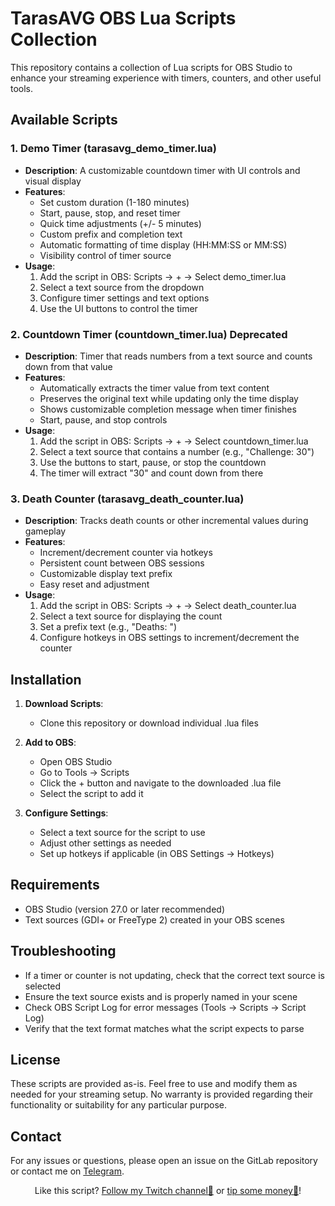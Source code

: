 # TarasAVG OBS Lua Scripts Collection

This repository contains a collection of Lua scripts for OBS Studio to enhance your streaming experience with timers, counters, and other useful tools.

## Available Scripts

### 1. Demo Timer (tarasavg_demo_timer.lua)
- **Description**: A customizable countdown timer with UI controls and visual display
- **Features**:
   - Set custom duration (1-180 minutes)
   - Start, pause, stop, and reset timer
   - Quick time adjustments (+/- 5 minutes)
   - Custom prefix and completion text
   - Automatic formatting of time display (HH:MM:SS or MM:SS)
   - Visibility control of timer source
- **Usage**:
   1. Add the script in OBS: Scripts → + → Select demo_timer.lua
   2. Select a text source from the dropdown
   3. Configure timer settings and text options
   4. Use the UI buttons to control the timer

### 2. Countdown Timer (countdown_timer.lua) Deprecated
- **Description**: Timer that reads numbers from a text source and counts down from that value
- **Features**:
   - Automatically extracts the timer value from text content
   - Preserves the original text while updating only the time display
   - Shows customizable completion message when timer finishes
   - Start, pause, and stop controls
- **Usage**:
   1. Add the script in OBS: Scripts → + → Select countdown_timer.lua
   2. Select a text source that contains a number (e.g., "Challenge: 30")
   3. Use the buttons to start, pause, or stop the countdown
   4. The timer will extract "30" and count down from there

### 3. Death Counter (tarasavg_death_counter.lua)
- **Description**: Tracks death counts or other incremental values during gameplay
- **Features**:
   - Increment/decrement counter via hotkeys
   - Persistent count between OBS sessions
   - Customizable display text prefix
   - Easy reset and adjustment
- **Usage**:
   1. Add the script in OBS: Scripts → + → Select death_counter.lua
   2. Select a text source for displaying the count
   3. Set a prefix text (e.g., "Deaths: ")
   4. Configure hotkeys in OBS settings to increment/decrement the counter

## Installation

1. **Download Scripts**:
    - Clone this repository or download individual .lua files

2. **Add to OBS**:
    - Open OBS Studio
    - Go to Tools → Scripts
    - Click the + button and navigate to the downloaded .lua file
    - Select the script to add it

3. **Configure Settings**:
    - Select a text source for the script to use
    - Adjust other settings as needed
    - Set up hotkeys if applicable (in OBS Settings → Hotkeys)

## Requirements

- OBS Studio (version 27.0 or later recommended)
- Text sources (GDI+ or FreeType 2) created in your OBS scenes

## Troubleshooting

- If a timer or counter is not updating, check that the correct text source is selected
- Ensure the text source exists and is properly named in your scene
- Check OBS Script Log for error messages (Tools → Scripts → Script Log)
- Verify that the text format matches what the script expects to parse


## License

These scripts are provided as-is. Feel free to use and modify them as needed for your streaming setup. No warranty is provided regarding their functionality or suitability for any particular purpose.

## Contact

For any issues or questions, please open an issue on the GitLab repository or contact me on <a href="https://t.me/paslavskyit">Telegram</a>.

<p align="center">
  Like this script? <a href="https://www.twitch.tv/tarasavg">Follow my Twitch channel💜</a> or <a href="https://donatello.to/tarasavg">tip some money💸</a>!
</p>